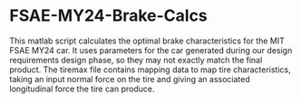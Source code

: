# FSAE-MY24-Brake-Calcs

This matlab script calculates the optimal brake characteristics for the MIT FSAE MY24 car.
It uses parameters for the car generated during our design requirements design phase, so they may not exactly match the final product.
The tiremax file contains mapping data to map tire characteristics, taking an input normal force on the tire and giving an associated longitudinal force the tire can produce.
